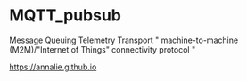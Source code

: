 # MQTT_pubsub

Message Queuing Telemetry Transport
" machine-to-machine (M2M)/"Internet of Things" connectivity protocol "


https://annalie.github.io



